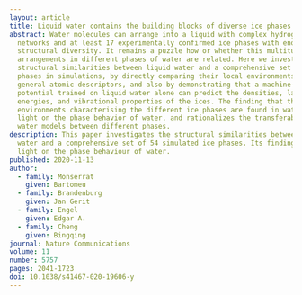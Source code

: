 ```yaml
---
layout: article
title: Liquid water contains the building blocks of diverse ice phases
abstract: Water molecules can arrange into a liquid with complex hydrogen-bond
  networks and at least 17 experimentally confirmed ice phases with enormous
  structural diversity. It remains a puzzle how or whether this multitude of
  arrangements in different phases of water are related. Here we investigate the
  structural similarities between liquid water and a comprehensive set of 54 ice
  phases in simulations, by directly comparing their local environments using
  general atomic descriptors, and also by demonstrating that a machine-learning
  potential trained on liquid water alone can predict the densities, lattice
  energies, and vibrational properties of the ices. The finding that the local
  environments characterising the different ice phases are found in water sheds
  light on the phase behavior of water, and rationalizes the transferability of
  water models between different phases.
description: This paper investigates the structural similarities between liquid
  water and a comprehensive set of 54 simulated ice phases. Its findings shed
  light on the phase behaviour of water.
published: 2020-11-13
author:
  - family: Monserrat
    given: Bartomeu
  - family: Brandenburg
    given: Jan Gerit
  - family: Engel
    given: Edgar A.
  - family: Cheng
    given: Bingqing
journal: Nature Communications
volume: 11
number: 5757
pages: 2041-1723
doi: 10.1038/s41467-020-19606-y
---
```

